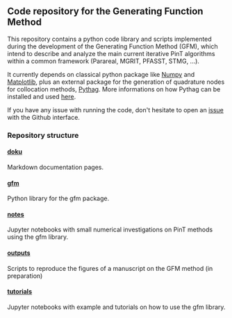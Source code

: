 ## Code repository for the Generating Function Method

This repository contains a python code library and scripts implemented during the development of the Generating Function Method (GFM),
which intend to describe and analyze the main current iterative PinT algorithms within a common framework (Parareal, MGRIT, PFASST, STMG, ...).

It currently depends on classical python package like [Numpy](https://numpy.org/) and [Matplotlib](https://matplotlib.org/),
plus an external package for the generation of quadrature nodes for collocation methods, [Pythag](https://gitlab.com/tlunet/pythag).
More informations on how Pythag can be installed and used [here](./doku/pythag.md).

If you have any issue with running the code, 
don't hesitate to open an [issue](https://github.com/Parallel-in-Time/gfm/issues) with the Github interface. 

### Repository structure

#### [doku](./doku) 

Markdown documentation pages.

#### [gfm](./gfm)

Python library for the gfm package.

#### [notes](./notes)

Jupyter notebooks with small numerical investigations on PinT methods using the gfm library.

#### [outputs](./outputs)

Scripts to reproduce the figures of a manuscript on the GFM method (in preparation)

#### [tutorials](./tutorials)

Jupyter notebooks with example and tutorials on how to use the gfm library.

